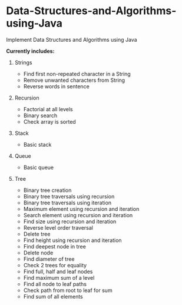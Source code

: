 # Data-Structures-and-Algorithms-using-Java
Implement Data Structures and Algorithms using Java

**Currently includes:**
1. Strings
   * Find first non-repeated character in a String
   * Remove unwanted characters from String
   * Reverse words in sentence

2. Recursion
   * Factorial at all levels
   * Binary search
   * Check array is sorted

3. Stack
   * Basic stack

4. Queue   
   * Basic queue

5. Tree   
   * Binary tree creation
   * Binary tree traversals using recursion
   * Binary tree traversals using iteration
   * Maximum element using recursion and iteration
   * Search element using recursion and iteration
   * Find size using recursion and iteration
   * Reverse level order traversal
   * Delete tree
   * Find height using recursion and iteration
   * Find deepest node in tree
   * Delete node
   * Find diameter of tree
   * Check 2 trees for equality
   * Find full, half and leaf nodes
   * Find maximum sum of a level
   * Find all node to leaf paths
   * Check path from root to leaf for sum
   * Find sum of all elements
   